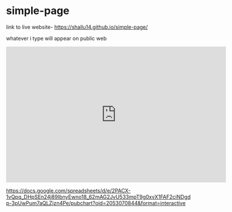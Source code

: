 # simple-page

link to  live website- https://shallu14.github.io/simple-page/


whatever i type will appear on public web

<iframe width="600" height="371" seamless frameborder="0" scrolling="no" src="https://docs.google.com/spreadsheets/d/e/2PACX-1vQpq_DHpSEn24j89IbnyEwno18_62mAG2JvU533mpT9g0xvX1FAF2ciNDgdp-3pUwPum7aQLZjzn4Pe/pubchart?oid=2053070844&amp;format=interactive"></iframe>

https://docs.google.com/spreadsheets/d/e/2PACX-1vQpq_DHpSEn24j89IbnyEwno18_62mAG2JvU533mpT9g0xvX1FAF2ciNDgdp-3pUwPum7aQLZjzn4Pe/pubchart?oid=2053070844&format=interactive
